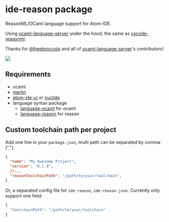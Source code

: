 # ide-reason package

ReasonML/OCaml language support for Atom-IDE.

Using [ocaml-language-server](https://github.com/freebroccolo/ocaml-language-server) under the hood, the same as [vscode-reasonml](https://github.com/reasonml-editor/vscode-reasonml/).

Thanks for [@freebroccolo](https://github.com/freebroccolo) and all of [ocaml-language-server](https://github.com/freebroccolo/ocaml-language-server)'s contributors!

![](https://cdn.rawgit.com/zaaack/atom-ide-reason/aa8791e1/docs/capture.gif)

## Requirements

* ocaml
* [merlin](https://github.com/ocaml/merlin)
* [atom-ide-ui](https://atom.io/packages/atom-ide-ui) or [nuclide](https://atom.io/packages/nuclide)
* language syntax package
  * [language-ocaml](https://atom.io/packages/language-ocaml) for ocaml
  * [language-reason](https://atom.io/packages/language-reason) for reason

## Custom toolchain path per project

Add one line in your `package.json`, multi path can be separated by comma (",").

```json
{
  "name": "My Awesome Project",
  "version": "0.1.0",
  //...
  "reasonToolchainPath": "/path/to/your/toolchain",
}
```

Or, a separated config file for `ide-reason`, `ide-reason.json`. Currently only support one field:

```js
{
  "toolchainPath": "/path/to/your/toolchain"
}
```
